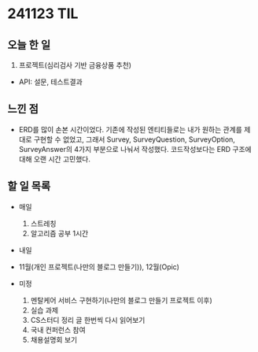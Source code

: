 # 241123 TIL

## 오늘 한 일
1. 프로젝트(심리검사 기반 금융상품 추천)
  - API: 설문, 테스트결과


## 느낀 점
  - ERD를 많이 손본 시간이었다. 기존에 작성된 엔티티들로는 내가 원하는 관계를 제대로 구현할 수 없었고, 그래서 Survey, SurveyQuestion, SurveyOption, SurveyAnswer의 4가지 부분으로 나눠서 작성했다. 코드작성보다는 ERD 구조에 대해 오랜 시간 고민했다.


## 할 일 목록
  - 매일
    1. 스트레칭
    2. 알고리즘 공부 1시간

  - 내일
  
  - 11월(개인 프로젝트(나만의 블로그 만들기)), 12월(Opic)

  - 미정
    1. 멘탈케어 서비스 구현하기(나만의 블로그 만들기 프로젝트 이후)
    2. 실습 과제
    3. CS스터디 정리 글 한번씩 다시 읽어보기
    4. 국내 컨퍼런스 참여
    5. 채용설명회 보기